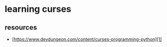 # learning curses

## resources

- [https://www.devdungeon.com/content/curses-programming-python][1]

[1]:https://www.devdungeon.com/content/curses-programming-python
